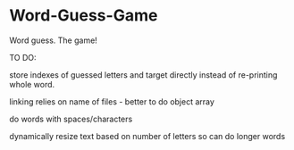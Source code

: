 # Word-Guess-Game
Word guess.  The game!

TO DO:

store indexes of guessed letters and target directly instead of re-printing whole word.

linking relies on name of files - better to do object array

do words with spaces/characters

dynamically resize text based on number of letters so can do longer words